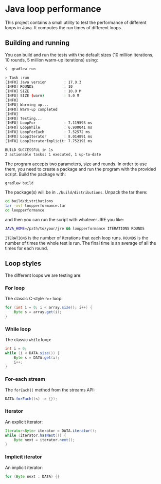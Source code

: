 # Java loop performance

This project contains a small utility to test the performance of different loops in Java. It computes the run times of different loops.

## Building and running

You can build and run the tests with the default sizes (10 million iterations, 10 rounds, 5 million warm-up iterations) using:

``` bash
$  gradlew run

> Task :run
[INFO] Java version        : 17.0.3
[INFO] ROUNDS              : 10
[INFO] SIZE                : 10.0 M
[INFO] SIZE (warm)         : 5.0 M
[INFO]
[INFO] Warming up...
[INFO] Warm-up completed
[INFO]
[INFO] Testing...
[INFO] LoopFor             : 7.119593 ms
[INFO] LoopWhile           : 6.900041 ms
[INFO] LoopForEach         : 7.52572 ms
[INFO] LoopIterator        : 8.014891 ms
[INFO] LoopIteratorImplicit: 7.752191 ms

BUILD SUCCESSFUL in 1s
2 actionable tasks: 1 executed, 1 up-to-date
```

The program accepts two parameters, size and rounds. In order to use them, you need to create a package and run the program with the provided script. Build the package with:

``` bash
gradlew build
```

The package(s) will be in `./build/distributions`. Unpack the tar there:

``` bash
cd build/distributions
tar -xvf loopperformance.tar
cd loopperformance
```

and then you can run the script with whatever JRE you like:

``` bash
JAVA_HOME=/path/to/your/jre && loopperformance ITERATIONS ROUNDS
```

`ITERATIONS` is the number of iterations that each loop runs. `ROUNDS` is the number of times the whole test is run. The final time is an average of all the times for each round.

## Loop styles

The different loops we are testing are:

### For loop

The classic C-style `for` loop:

``` java
for (int i = 0; i < array.size(); i++) {
    Byte s = array.get(i);
}
```

### While loop

The classic `while` loop:

``` java
int i = 0;
while (i < DATA.size()) {
    Byte s = DATA.get(i);
    i++;
}
```

### For-each stream

The `forEach()` method from the streams API:

``` java
DATA.forEach((s) -> {});
```

### Iterator

An explicit iterator:

``` java
Iterator<Byte> iterator = DATA.iterator();
while (iterator.hasNext()) {
    Byte next = iterator.next();
}
```

### Implicit iterator

An implicit iterator:

``` java
for (Byte next : DATA) {}
```
